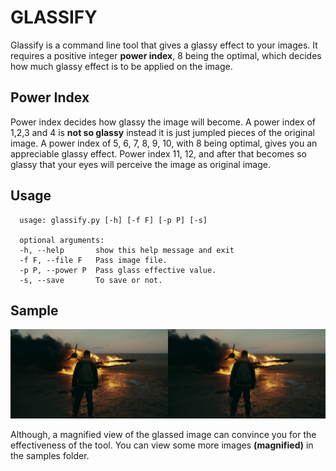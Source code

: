 # GLASSIFY

Glassify is a command line tool that gives a glassy effect to your images. It requires a positive integer **power index**, 8 being the optimal, which decides how much glassy effect is to be applied on the image.

## Power Index
Power index decides how glassy the image will become. A power index of 1,2,3 and 4 is **not so glassy** instead it is just jumpled pieces of the original image. A power index of 5, 6, 7, 8, 9, 10, with 8 being optimal, gives you an appreciable glassy effect. Power index 11, 12, and after that becomes so glassy that your eyes will perceive the image as original image.

## Usage
      usage: glassify.py [-h] [-f F] [-p P] [-s]

      optional arguments:
      -h, --help       show this help message and exit
      -f F, --file F   Pass image file.
      -p P, --power P  Pass glass effective value.
      -s, --save       To save or not.

## Sample
![Show Piece](https://github.com/hmnhGeek/Glassify/blob/master/samples/showpiece.jpg)

Although, a magnified view of the glassed image can convince you for the effectiveness of the tool. You can view some more images **(magnified)** in the samples folder.
